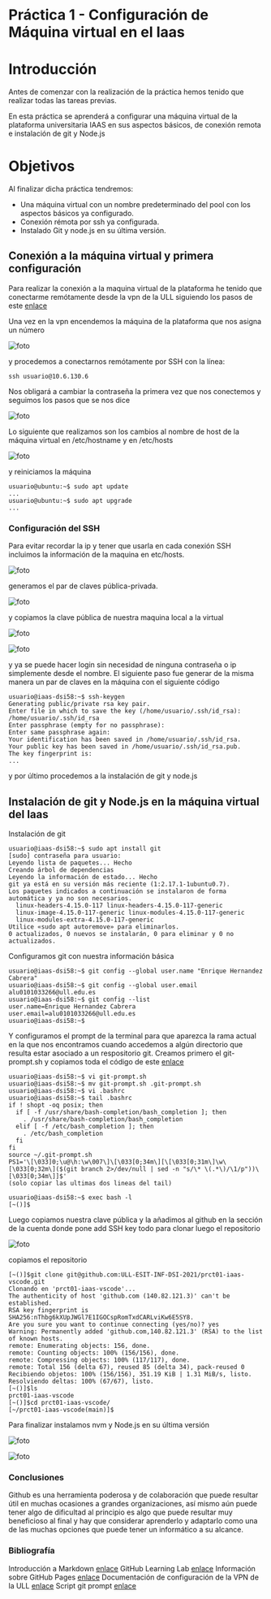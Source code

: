 # Práctica 1 - Configuración de Máquina virtual en el Iaas

# Introducción

Antes de comenzar con la realización de la práctica hemos tenido que realizar todas las tareas previas.

En esta práctica se aprenderá a configurar una máquina virtual de la plataforma universitaria IAAS en sus aspectos básicos, de conexión remota e instalación de git y Node.js

# Objetivos

Al finalizar dicha práctica tendremos:

- Una máquina virtual con un nombre predeterminado del pool con los aspectos básicos ya configurado.
- Conexión rémota por ssh ya configurada.
- Instalado Git y node.js en su última versión.

## Conexión a la máquina virtual y primera configuración

Para realizar la conexión a la maquina virtual de la plataforma he tenido que conectarme remótamente desde la vpn de la ULL siguiendo los pasos de este [enlace](https://www.ull.es/servicios/stic/2020/12/01/servicio-de-vpn-de-la-ull/)

Una vez en la vpn encendemos la máquina de la plataforma que nos asigna un número

![foto](https://github.com/ULL-ESIT-INF-DSI-2021/ull-esit-inf-dsi-20-21-prct01-iaas-Hyssenn/blob/main/docs/imagenes/Asignacion%20maquina.PNG?raw=true)


y procedemos a conectarnos remótamente por SSH con la línea: 

```
ssh usuario@10.6.130.6
```

Nos obligará a cambiar la contraseña la primera vez que nos conectemos y seguimos los pasos que se nos dice

![foto](https://github.com/ULL-ESIT-INF-DSI-2021/ull-esit-inf-dsi-20-21-prct01-iaas-Hyssenn/blob/main/docs/imagenes/Cambiar%20contra.png?raw=true)

Lo siguiente que realizamos son los cambios al nombre de host de la máquina virtual en /etc/hostname y en /etc/hosts

![foto](https://github.com/ULL-ESIT-INF-DSI-2021/ull-esit-inf-dsi-20-21-prct01-iaas-Hyssenn/blob/main/docs/imagenes/Cambio%20nombres.png?raw=true)

y reiniciamos la máquina

```
usuario@ubuntu:~$ sudo apt update
...
usuario@ubuntu:~$ sudo apt upgrade
...
```

### Configuración del SSH

Para evitar recordar la ip y tener que usarla en cada conexión SSH incluimos la información de la maquina en etc/hosts.

![foto](https://github.com/ULL-ESIT-INF-DSI-2021/ull-esit-inf-dsi-20-21-prct01-iaas-Hyssenn/blob/main/docs/imagenes/FicherosHostLocal.png?raw=true)

generamos el par de claves pública-privada.

![foto](https://github.com/ULL-ESIT-INF-DSI-2021/ull-esit-inf-dsi-20-21-prct01-iaas-Hyssenn/blob/main/docs/imagenes/Generaci%C3%B3nClave.png?raw=true)

y copiamos la clave pública de nuestra maquina local  a la virtual

![foto](https://github.com/ULL-ESIT-INF-DSI-2021/ull-esit-inf-dsi-20-21-prct01-iaas-Hyssenn/blob/main/docs/imagenes/Copia_inicio_ssh.png?raw=true)

![foto](https://github.com/ULL-ESIT-INF-DSI-2021/ull-esit-inf-dsi-20-21-prct01-iaas-Hyssenn/blob/main/docs/imagenes/confirmacion_de_inicio.png?raw=true)

y ya se puede hacer login sin necesidad de ninguna contraseña o ip simplemente desde el nombre.
El siguiente paso fue generar de la misma manera un par de claves en la máquina con el siguiente código
```
usuario@iaas-dsi58:~$ ssh-keygen
Generating public/private rsa key pair.
Enter file in which to save the key (/home/usuario/.ssh/id_rsa): /home/usuario/.ssh/id_rsa
Enter passphrase (empty for no passphrase): 
Enter same passphrase again: 
Your identification has been saved in /home/usuario/.ssh/id_rsa.
Your public key has been saved in /home/usuario/.ssh/id_rsa.pub.
The key fingerprint is:
...
```
y por último procedemos a la instalación de git y node.js

## Instalación de git y Node.js en la máquina virtual del Iaas

Instalación de git

```
usuario@iaas-dsi58:~$ sudo apt install git
[sudo] contraseña para usuario: 
Leyendo lista de paquetes... Hecho
Creando árbol de dependencias       
Leyendo la información de estado... Hecho
git ya está en su versión más reciente (1:2.17.1-1ubuntu0.7).
Los paquetes indicados a continuación se instalaron de forma automática y ya no son necesarios.
  linux-headers-4.15.0-117 linux-headers-4.15.0-117-generic
  linux-image-4.15.0-117-generic linux-modules-4.15.0-117-generic
  linux-modules-extra-4.15.0-117-generic
Utilice «sudo apt autoremove» para eliminarlos.
0 actualizados, 0 nuevos se instalarán, 0 para eliminar y 0 no actualizados.
```

Configuramos git con nuestra información básica

```
usuario@iaas-dsi58:~$ git config --global user.name "Enrique Hernandez Cabrera"
usuario@iaas-dsi58:~$ git config --global user.email alu0101033266@ull.edu.es
usuario@iaas-dsi58:~$ git config --list
user.name=Enrique Hernandez Cabrera
user.email=alu0101033266@ull.edu.es
usuario@iaas-dsi58:~$ 
```
Y configuramos el prompt de la terminal para que aparezca la rama actual en la que nos encontramos cuando accedemos a algún directorio que resulta
estar asociado a un respositorio git. Creamos primero el git-prompt.sh y copiamos toda el código de este [enlace](https://github.com/git/git/blob/master/contrib/completion/git-prompt.sh)


```
usuario@iaas-dsi58:~$ vi git-prompt.sh
usuario@iaas-dsi58:~$ mv git-prompt.sh .git-prompt.sh
usuario@iaas-dsi58:~$ vi .bashrc
usuario@iaas-dsi58:~$ tail .bashrc
if ! shopt -oq posix; then
  if [ -f /usr/share/bash-completion/bash_completion ]; then
    . /usr/share/bash-completion/bash_completion
  elif [ -f /etc/bash_completion ]; then
    . /etc/bash_completion
  fi
fi
source ~/.git-prompt.sh
PS1='\[\033]0;\u@\h:\w\007\]\[\033[0;34m\][\[\033[0;31m\]\w\[\033[0;32m\]($(git branch 2>/dev/null | sed -n "s/\* \(.*\)/\1/p"))\[\033[0;34m\]]$'
(solo copiar las ultimas dos lineas del tail)

usuario@iaas-dsi58:~$ exec bash -l
[~()]$
```
Luego copiamos nuestra clave pública y la añadimos al github en la sección de la cuenta donde pone add SSH key todo para clonar luego el repositorio

![foto](https://github.com/ULL-ESIT-INF-DSI-2021/ull-esit-inf-dsi-20-21-prct01-iaas-Hyssenn/blob/main/docs/imagenes/SSH_Key_Github.png?raw=true)

copiamos el repositorio
```
[~()]$git clone git@github.com:ULL-ESIT-INF-DSI-2021/prct01-iaas-vscode.git
Clonando en 'prct01-iaas-vscode'...
The authenticity of host 'github.com (140.82.121.3)' can't be established.
RSA key fingerprint is SHA256:nThbg6kXUpJWGl7E1IGOCspRomTxdCARLviKw6E5SY8.
Are you sure you want to continue connecting (yes/no)? yes
Warning: Permanently added 'github.com,140.82.121.3' (RSA) to the list of known hosts.
remote: Enumerating objects: 156, done.
remote: Counting objects: 100% (156/156), done.
remote: Compressing objects: 100% (117/117), done.
remote: Total 156 (delta 67), reused 85 (delta 34), pack-reused 0
Recibiendo objetos: 100% (156/156), 351.19 KiB | 1.31 MiB/s, listo.
Resolviendo deltas: 100% (67/67), listo.
[~()]$ls
prct01-iaas-vscode
[~()]$cd prct01-iaas-vscode/
[~/prct01-iaas-vscode(main)]$
```
Para finalizar instalamos nvm y Node.js en su última versión

![foto](https://github.com/ULL-ESIT-INF-DSI-2021/ull-esit-inf-dsi-20-21-prct01-iaas-Hyssenn/blob/main/docs/imagenes/Instalacion_nvm.png?raw=true)

![foto](https://github.com/ULL-ESIT-INF-DSI-2021/ull-esit-inf-dsi-20-21-prct01-iaas-Hyssenn/blob/main/docs/imagenes/Install_node.png?raw=true)

### Conclusiones

Github es una herramienta poderosa y de colaboración que puede resultar útil en muchas ocasiones a grandes organizaciones, así mismo aún puede tener algo de dificultad al principio es algo que puede resultar muy beneficioso al final y hay que considerar aprenderlo y adaptarlo como una de las muchas opciones que puede tener un informático a su alcance.

### Bibliografía

Introducción a Markdown                                 [enlace](https://guides.github.com/features/mastering-markdown/)
GitHub Learning Lab                                     [enlace](https://lab.github.com/)
Información sobre GitHub Pages                          [enlace](https://docs.github.com/en/github/working-with-github-pages)
Documentación de configuración de la VPN de la ULL      [enlace](https://www.ull.es/servicios/stic/2020/12/01/servicio-de-vpn-de-la-ull/)
Script git prompt                                       [enlace](https://github.com/git/git/blob/master/contrib/completion/git-prompt.sh)


